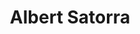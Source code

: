 ---
title: "Albert Satorra"
first_name: Albert
last_name: Satorra
role: Emeritus Professor
organizations:
  - name: Universitat Pompeu Fabra
    url: "https://www.econ.upf.edu/~satorra/"
interests:
  - Structural equation models
  - Longitudinal & panel data
  - Multivariate analysis
social:
  - icon: globe
    icon_pack: fas
    link: "https://www.econ.upf.edu/~satorra/"
user_groups:
  - Emeritus
---
